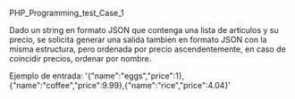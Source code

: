 PHP_Programming_test_Case_1

Dado un string en formato JSON que contenga una lista de articulos y su precio, se solicita generar una salida tambien en formato JSON con la misma estructura, pero ordenada por precio ascendentemente, en caso de coincidir precios, ordenar por nombre.

Ejemplo de entrada:
'{"name":"eggs","price":1},{"name":"coffee","price":9.99},{"name":"rice","price":4.04}'
